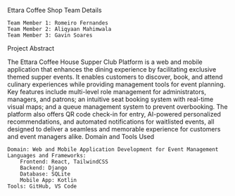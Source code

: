 Ettara Coffee Shop
Team Details

    Team Member 1: Romeiro Fernandes
    Team Member 2: Aliqyaan Mahimwala
    Team Member 3: Gavin Soares
Project Abstract

The Ettara Coffee House Supper Club Platform is a web and mobile application that enhances the dining experience by facilitating exclusive themed supper events. It enables customers to discover, book, and attend culinary experiences while providing management tools for event planning. Key features include multi-level role management for administrators, managers, and patrons; an intuitive seat booking system with real-time visual maps; and a queue management system to prevent overbooking. The platform also offers QR code check-in for entry, AI-powered personalized recommendations, and automated notifications for waitlisted events, all designed to deliver a seamless and memorable experience for customers and event managers alike.
Domain and Tools Used

    Domain: Web and Mobile Application Development for Event Management
    Languages and Frameworks:
        Frontend: React, TailwindCSS
        Backend: Django
        Database: SQLite
        Mobile App: Kotlin
    Tools: GitHub, VS Code

